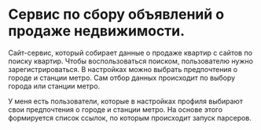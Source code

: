 # Сервис по сбору объявлений о продаже недвижимости.
Сайт-сервис, который собирает данные о продаже квартир с сайтов по поиску квартир. Чтобы воспользоваться поиском, пользователю нужно зарегистрироваться. В настройках можно выбрать предпочтения о городе и станции метро. Сам отбор данных происходит по выбору города или станции метро. 

У меня есть пользователи, которые в настройках профиля выбирают свои предпочтения о городе и станции метро. На основе этого формируется список ссылок, по которым происходит запуск парсеров.
